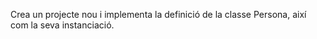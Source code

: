 Crea un projecte nou i implementa la definició de la classe Persona, així com la seva instanciació.
